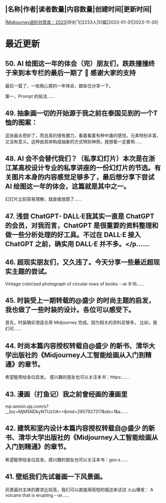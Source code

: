 |名称|作者|读者数量|内容数量|创建时间|更新时间|
---
|[Midjourney进阶创意库｜2023](https://xiaobot.net/p/MJ2023?refer=0b133df9-27dc-423b-8101-639049001c13)|@刘飞|2233人|51篇|2023-01-31|2023-11-30|

# 最近更新
## 50. AI 绘图这一年的体会（完）朋友们，跌跌撞撞终于来到本专栏的最后一期了 🎉 感谢大家的支持

最后一篇了，一些掏心窝的一年体会，跟各位分享一下。

第一，Prompt 的技法......
## 49. 抽象画一切的开始源于我之前在泰国见到的一个T恤的图案：
这张画太奇妙了，而且真的很有魔力，看着看着有种中蛊的感觉。元素特别丰富，又没有意义。这种由具体构成抽象的方式特别神奇。就想着一定要用......
## 48. AI 会不会替代我们？（私享幻灯片）本次是在浙江某高校设计专业的私享讲座的一份幻灯片的节选。有关图片本身的内容感觉足够多了，最后想分享下尝试 AI 绘图这一年的体会，这篇就是其中之一。
幻灯片比较容易理解，就直接放图了......
## 47. 浅尝 ChatGPT- DALL·E我其实一直是 ChatGPT 的会员，对我而言，ChatGPT 是很重要的资料整理和做一些分析处理的好工具。不过在 DALL·E 接入 ChatGPT 之前，确实用 DALL·E 并不多。</p......
## 46. 超现实朋友们，又久违了。今天分享一些最近超现实主题的尝试。
Vintage colorized photograph of circular rows of books --ar 9:16......
## 45. 时装受上一期转载的@盛少 的时尚主题的启发，我也做了一些时装的设计。各位可以感受下。
首先，时装确实很适合用 Midjourney 完成。因为相关的资料足够多。
比如，我们可......
## 44. 时尚本篇内容授权转载自@盛少 的新书、清华大学出版社的《Midjourney人工智能绘画从入门到精通》的章节。
希望能带给各位启发。
感兴趣的朋友也可以关注本书：https:......
## 43. 漫画（打鱼记）我之前曾经画的漫画里
mp.weixin.qq.com/s?__biz=MjM5NDkyNTUzOA==&amp;mid=2657927317&amp;idx=1&a......
## 42. 建筑和室内设计本篇内容授权转载自@盛少 的新书、清华大学出版社的《Midjourney人工智能绘画从入门到精通》的章节。
希望能带给各位启发。感兴趣的朋友也可以关注本书：goo.s......
## 41. 壁纸我们先试着画一下风景画。
风景画对主体的要求比较高，我们可以直接用简短的描述来试试
火山爆发：
A volcano that is erupting --ar......

